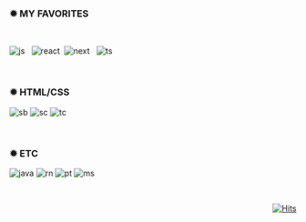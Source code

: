 <div align="left"> 
 
### ✹ MY FAVORITES
<br/>

![js](https://camo.githubusercontent.com/7561512f11d01460d080ed72087ea14535535547296c7a439b64d14ad2429e26/68747470733a2f2f736b696c6c69636f6e732e6465762f69636f6e733f693d6a73267065726c696e653d31) &nbsp; 
![react](https://camo.githubusercontent.com/7f2410ec3e4df0b1cc9d5df8612e639e1efd5551cb4d2343cf9b539ee0ea9991/68747470733a2f2f736b696c6c69636f6e732e6465762f69636f6e733f693d7265616374267065726c696e653d31)&nbsp; 
![next](https://camo.githubusercontent.com/97ad45067a27767884cceb32ebdd61b4f4b81478e2d8aad25678bf1b3eaa9597/68747470733a2f2f736b696c6c69636f6e732e6465762f69636f6e733f693d6e6578746a73267065726c696e653d31) &nbsp; 
![ts](https://camo.githubusercontent.com/9ab3e5fb429ef8948da32bdcccbfdd4968bf20c4ec95687931e6fa7425c09de2/68747470733a2f2f736b696c6c69636f6e732e6465762f69636f6e733f693d7473267065726c696e653d31)

<br/> 

### ✹ HTML/CSS

![sb](https://img.shields.io/badge/Storybook-FF4785?style=for-the-badge&logo=Storybook&logoColor=white)
![sc](https://img.shields.io/badge/styledcomponents-DB7093?style=for-the-badge&logo=styled-components&logoColor=white)
![tc](https://img.shields.io/badge/TailwindCSS-06B6D4?style=for-the-badge&logo=TailwindCSS&logoColor=white)

<br/>

### ✹ ETC

![java](https://img.shields.io/badge/java-007396?style=for-the-badge&logo=java&logoColor=white)
![rn](https://img.shields.io/badge/ReactNative-61DAFB?style=for-the-badge&logo=React&logoColor=black)
![pt](https://img.shields.io/badge/Python-3776AB?style=for-the-badge&logo=Python&logoColor=white)
![ms](https://img.shields.io/badge/MySQL-4479A1?style=for-the-badge&logo=MySQL&logoColor=white)

<br/>
<div align="right">
  
[![Hits](https://hits.seeyoufarm.com/api/count/incr/badge.svg?url=https%3A%2F%2Fgithub.com%2Fzayoonez&count_bg=%23B9CAD9&title_bg=%23454545&icon=storify.svg&icon_color=%23E7E7E7&title=hits&edge_flat=false)](https://hits.seeyoufarm.com)

</div>


</div>

<!--
**zayoonez/zayoonez** is a ✨ _special_ ✨ repository because its `README.md` (this file) appears on your GitHub profile.

Here are some ideas to get you started:

- 🔭 I’m currently working on ...
- 🌱 I’m currently learning ...
- 👯 I’m looking to collaborate on ...
- 🤔 I’m looking for help with ...
- 💬 Ask me about ...
- 📫 How to reach me: ...
- 😄 Pronouns: ...
- ⚡ Fun fact: ...
-->
